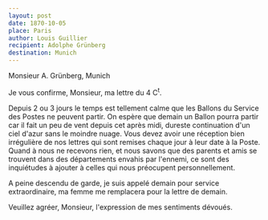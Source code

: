 ```yaml
---
layout: post
date: 1870-10-05
place: Paris
author: Louis Guillier
recipient: Adolphe Grünberg
destination: Munich
---
```


Monsieur A. Grünberg, Munich


Je vous confirme, Monsieur, ma lettre du 4 C<sup>t</sup>.

Depuis 2 ou 3 jours le temps est tellement calme que les Ballons du Service des
Postes ne peuvent partir.
On espère que demain un Ballon pourra partir car il fait un peu de vent depuis
cet après midi, dureste continuation d'un ciel d'azur sans le moindre nuage.
Vous devez avoir une réception bien irrégulière de nos lettres qui sont remises
chaque jour à leur date à la Poste. Quand à nous ne recevons rien, et nous
savons que des parents et amis se trouvent dans des départements envahis par
l'ennemi, ce sont des inquiétudes à ajouter à celles qui nous préocupent
personnellement.

A peine descendu de garde, je suis appelé demain pour service extraordinaire,
ma femme me remplacera pour la lettre de demain.

Veuillez agréer, Monsieur, l'expression de mes sentiments dévoués.
